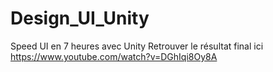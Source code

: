 # Design_UI_Unity
Speed UI en 7 heures avec Unity
Retrouver le résultat final ici https://www.youtube.com/watch?v=DGhIqi8Oy8A
